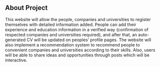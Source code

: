 ## About Project

This website will allow the people, companies and universities to register themselves with detailed information added. People can add their experience and education information in a verified way (confirmation of respected companies and universities required), and after that, an auto-generated CV will be updated on peoples’ profile pages. The website will also implement a recommendation system to recommend people to convenient companies and universities according to their skills. Also, users will be able to share ideas and opportunities through posts which will be interactive.
